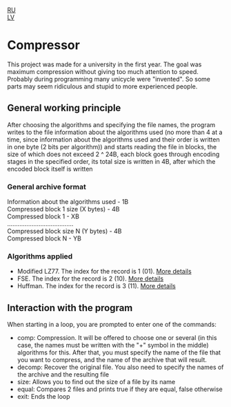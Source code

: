
[RU](README_RU.md)    
[LV](README_LV.md)




# Compressor
This project was made for a university in the first year. The goal was maximum
compression without giving too much attention to speed. Probably during programming
many unicycle were "invented". So some parts may
seem ridiculous and stupid to more experienced people.

## General working principle
After choosing the algorithms and specifying the file names, the program 
writes to the file information about the algorithms used (no more than 4 
at a time, since information about the algorithms used and their order is 
written in one byte (2 bits per algorithm)) and starts reading the file 
in blocks, the size of which does not exceed 2 ^ 24B, each block goes 
through encoding stages in the specified order, its total size is written 
in 4B, after which the encoded block itself is written

### General archive format
Information about the algorithms used - 1B <br>
Compressed block 1 size (X bytes) - 4B <br>
Compressed block 1 - XB <br>
...................................... <br>
Compressed block size N (Y bytes) - 4B <br>
Compressed block N - YB <br>

### Algorithms applied
- Modified LZ77. The index for the record is 1 (01). [More details](src/project/docs/LZ.md)
- FSE. The index for the record is 2 (10). [More details](src/project/docs/FSE.md)
- Huffman. The index for the record is 3 (11). [More details](src/project/docs/HUFFMAN.md)


## Interaction with the program
When starting in a loop, you are prompted to enter one of the commands:
- comp: Compression. It will be offered to choose one or several (in this 
  case, the names must be written with the "+" symbol in the middle) algorithms for this. 
  After that, you must specify the name of the file that you want to 
  compress, and the name of the archive that will result.
- decomp: Recover the original file. You also need to specify the names of 
  the archive and the resulting file
- size: Allows you to find out the size of a file by its name
- equal: Compares 2 files and prints true if they are equal, false otherwise
- exit: Ends the loop